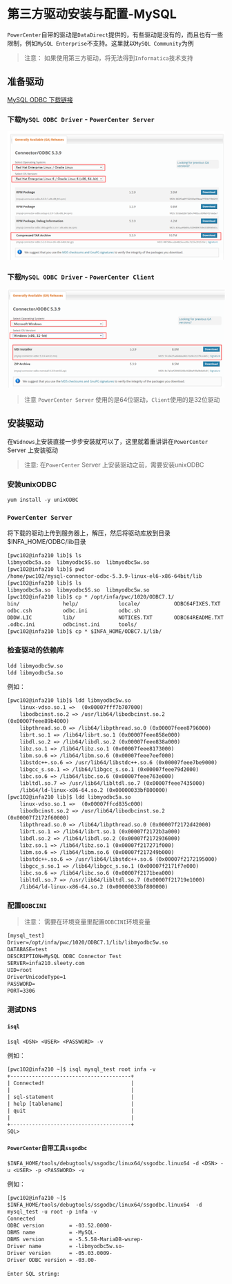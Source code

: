 # 第三方驱动安装与配置-MySQL

 `PowerCenter`自带的驱动是`DataDirect`提供的，有些驱动是没有的，而且也有一些限制，例如`MySQL Enterprise`不支持。这里就以`MySQL Community`为例
 
 > 注意：
 > 如果使用第三方驱动，将无法得到`Informatica`技术支持
 
 
## 准备驱动
[MySQL ODBC 下载链接](https://dev.mysql.com/downloads/connector/odbc/)

### 下载`MySQL ODBC Driver` - `PowerCenter Server`
![](/assets/MySQL_ODBC_Linux.png)

### 下载`MySQL ODBC Driver` - `PowerCenter Client`
![](/assets/MySQL_ODBC_Client.png)


> 注意
> `PowerCenter Server` 使用的是64位驱动，`Client`使用的是32位驱动


## 安装驱动
在`Widnows`上安装直接一步步安装就可以了，这里就着重讲讲在`PowerCenter` Server 上安装驱动

> 注意:
> 在`PowerCenter` Server 上安装驱动之前，需要安装unixODBC

### 安装unixODBC
```shell
yum install -y unixODBC
```

### `PowerCenter Server`
将下载的驱动上传到服务器上，解压，然后将驱动库放到目录$INFA_HOME/ODBC<VERSION>/lib目录

```shell
[pwc102@infa210 lib]$ ls
libmyodbc5a.so  libmyodbc5S.so  libmyodbc5w.so
[pwc102@infa210 lib]$ pwd
/home/pwc102/mysql-connector-odbc-5.3.9-linux-el6-x86-64bit/lib
[pwc102@infa210 lib]$ ls
libmyodbc5a.so  libmyodbc5S.so  libmyodbc5w.so
[pwc102@infa210 lib]$ cp * /opt/infa/pwc/1020/ODBC7.1/
bin/              help/             locale/           ODBC64FIXES.TXT   odbc.csh          odbc.ini          odbc.sh           
DDDW.LIC          lib/              NOTICES.TXT       ODBC64README.TXT  .odbc.ini         odbcinst.ini      tools/            
[pwc102@infa210 lib]$ cp * $INFA_HOME/ODBC7.1/lib/
```

### 检查驱动的依赖库
```shell
ldd libmyodbc5w.so 
ldd libmyodbc5a.so
```
例如：
```shell
[pwc102@infa210 lib]$ ldd libmyodbc5w.so 
	linux-vdso.so.1 =>  (0x00007fff7b707000)
	libodbcinst.so.2 => /usr/lib64/libodbcinst.so.2 (0x00007feee89b4000)
	libpthread.so.0 => /lib64/libpthread.so.0 (0x00007feee8796000)
	librt.so.1 => /lib64/librt.so.1 (0x00007feee858e000)
	libdl.so.2 => /lib64/libdl.so.2 (0x00007feee838a000)
	libz.so.1 => /lib64/libz.so.1 (0x00007feee8173000)
	libm.so.6 => /lib64/libm.so.6 (0x00007feee7eef000)
	libstdc++.so.6 => /usr/lib64/libstdc++.so.6 (0x00007feee7be9000)
	libgcc_s.so.1 => /lib64/libgcc_s.so.1 (0x00007feee79d2000)
	libc.so.6 => /lib64/libc.so.6 (0x00007feee763e000)
	libltdl.so.7 => /usr/lib64/libltdl.so.7 (0x00007feee7435000)
	/lib64/ld-linux-x86-64.so.2 (0x00000033bf800000)
[pwc102@infa210 lib]$ ldd libmyodbc5a.so 
	linux-vdso.so.1 =>  (0x00007ffcd835c000)
	libodbcinst.so.2 => /usr/lib64/libodbcinst.so.2 (0x00007f2172f60000)
	libpthread.so.0 => /lib64/libpthread.so.0 (0x00007f2172d42000)
	librt.so.1 => /lib64/librt.so.1 (0x00007f2172b3a000)
	libdl.so.2 => /lib64/libdl.so.2 (0x00007f2172936000)
	libz.so.1 => /lib64/libz.so.1 (0x00007f217271f000)
	libm.so.6 => /lib64/libm.so.6 (0x00007f217249b000)
	libstdc++.so.6 => /usr/lib64/libstdc++.so.6 (0x00007f2172195000)
	libgcc_s.so.1 => /lib64/libgcc_s.so.1 (0x00007f2171f7e000)
	libc.so.6 => /lib64/libc.so.6 (0x00007f2171bea000)
	libltdl.so.7 => /usr/lib64/libltdl.so.7 (0x00007f21719e1000)
	/lib64/ld-linux-x86-64.so.2 (0x00000033bf800000)

```

### 配置`ODBCINI`
> 注意：
> 需要在环境变量里配置`ODBCINI`环境变量

```shell
[mysql_test]
Driver=/opt/infa/pwc/1020/ODBC7.1/lib/libmyodbc5w.so
DATABASE=test
DESCRIPTION=MySQL ODBC Connector Test
SERVER=infa210.sleety.com
UID=root
DriverUnicodeType=1
PASSWORD=
PORT=3306
```


### 测试DNS
#### `isql`
```shell
isql <DSN> <USER> <PASSWORD> -v
```
例如：
```shell
[pwc102@infa210 ~]$ isql mysql_test root infa -v
+---------------------------------------+
| Connected!                            |
|                                       |
| sql-statement                         |
| help [tablename]                      |
| quit                                  |
|                                       |
+---------------------------------------+
SQL> 
```

#### ```PowerCenter```自带工具`ssgodbc`
```shell
$INFA_HOME/tools/debugtools/ssgodbc/linux64/ssgodbc.linux64 -d <DSN> -u <USER> -p <PASSWORD> -v
```
例如：
```shell
[pwc102@infa210 ~]$ $INFA_HOME/tools/debugtools/ssgodbc/linux64/ssgodbc.linux64  -d mysql_test -u root -p infa -v
Connected
ODBC version        = -03.52.0000-
DBMS name           = -MySQL-
DBMS version        = -5.5.58-MariaDB-wsrep-
Driver name         = -libmyodbc5w.so-
Driver version      = -05.03.0009-
Driver ODBC version = -03.00-

Enter SQL string: 
```



